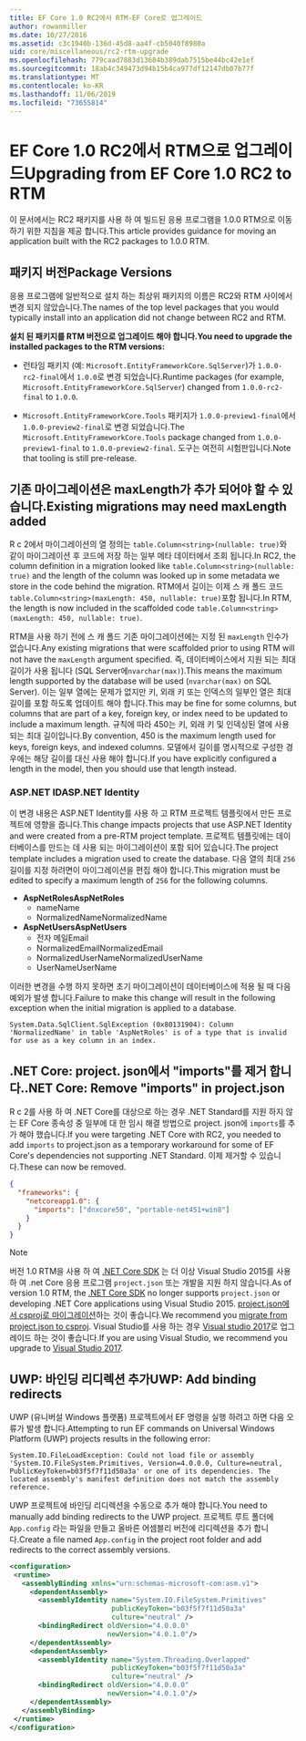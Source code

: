 ```yaml
---
title: EF Core 1.0 RC2에서 RTM-EF Core로 업그레이드
author: rowanmiller
ms.date: 10/27/2016
ms.assetid: c3c1940b-136d-45d8-aa4f-cb5040f8980a
uid: core/miscellaneous/rc2-rtm-upgrade
ms.openlocfilehash: 779caad7883d13684b389dab7515be44bc42e1ef
ms.sourcegitcommit: 18ab4c349473d94b15b4ca977df12147db07b77f
ms.translationtype: MT
ms.contentlocale: ko-KR
ms.lasthandoff: 11/06/2019
ms.locfileid: "73655814"
---
```

# <a name="upgrading-from-ef-core-10-rc2-to-rtm"></a><span data-ttu-id="109c6-102">EF Core 1.0 RC2에서 RTM으로 업그레이드</span><span class="sxs-lookup"><span data-stu-id="109c6-102">Upgrading from EF Core 1.0 RC2 to RTM</span></span>

<span data-ttu-id="109c6-103">이 문서에서는 RC2 패키지를 사용 하 여 빌드된 응용 프로그램을 1.0.0 RTM으로 이동 하기 위한 지침을 제공 합니다.</span><span class="sxs-lookup"><span data-stu-id="109c6-103">This article provides guidance for moving an application built with the RC2 packages to 1.0.0 RTM.</span></span>

## <a name="package-versions"></a><span data-ttu-id="109c6-104">패키지 버전</span><span class="sxs-lookup"><span data-stu-id="109c6-104">Package Versions</span></span>

<span data-ttu-id="109c6-105">응용 프로그램에 일반적으로 설치 하는 최상위 패키지의 이름은 RC2와 RTM 사이에서 변경 되지 않았습니다.</span><span class="sxs-lookup"><span data-stu-id="109c6-105">The names of the top level packages that you would typically install into an application did not change between RC2 and RTM.</span></span>

<span data-ttu-id="109c6-106">**설치 된 패키지를 RTM 버전으로 업그레이드 해야 합니다.**</span><span class="sxs-lookup"><span data-stu-id="109c6-106">**You need to upgrade the installed packages to the RTM versions:**</span></span>

* <span data-ttu-id="109c6-107">런타임 패키지 (예: `Microsoft.EntityFrameworkCore.SqlServer`)가 `1.0.0-rc2-final`에서 `1.0.0`로 변경 되었습니다.</span><span class="sxs-lookup"><span data-stu-id="109c6-107">Runtime packages (for example, `Microsoft.EntityFrameworkCore.SqlServer`) changed from `1.0.0-rc2-final` to `1.0.0`.</span></span>

* <span data-ttu-id="109c6-108">`Microsoft.EntityFrameworkCore.Tools` 패키지가 `1.0.0-preview1-final`에서 `1.0.0-preview2-final`로 변경 되었습니다.</span><span class="sxs-lookup"><span data-stu-id="109c6-108">The `Microsoft.EntityFrameworkCore.Tools` package changed from `1.0.0-preview1-final` to `1.0.0-preview2-final`.</span></span> <span data-ttu-id="109c6-109">도구는 여전히 시험판입니다.</span><span class="sxs-lookup"><span data-stu-id="109c6-109">Note that tooling is still pre-release.</span></span>

## <a name="existing-migrations-may-need-maxlength-added"></a><span data-ttu-id="109c6-110">기존 마이그레이션은 maxLength가 추가 되어야 할 수 있습니다.</span><span class="sxs-lookup"><span data-stu-id="109c6-110">Existing migrations may need maxLength added</span></span>

<span data-ttu-id="109c6-111">R c 2에서 마이그레이션의 열 정의는 `table.Column<string>(nullable: true)`와 같이 마이그레이션 후 코드에 저장 하는 일부 메타 데이터에서 조회 됩니다.</span><span class="sxs-lookup"><span data-stu-id="109c6-111">In RC2, the column definition in a migration looked like `table.Column<string>(nullable: true)` and the length of the column was looked up in some metadata we store in the code behind the migration.</span></span> <span data-ttu-id="109c6-112">RTM에서 길이는 이제 스 캐 폴드 코드 `table.Column<string>(maxLength: 450, nullable: true)`포함 됩니다.</span><span class="sxs-lookup"><span data-stu-id="109c6-112">In RTM, the length is now included in the scaffolded code `table.Column<string>(maxLength: 450, nullable: true)`.</span></span>

<span data-ttu-id="109c6-113">RTM을 사용 하기 전에 스 캐 폴드 기존 마이그레이션에는 지정 된 `maxLength` 인수가 없습니다.</span><span class="sxs-lookup"><span data-stu-id="109c6-113">Any existing migrations that were scaffolded prior to using RTM will not have the `maxLength` argument specified.</span></span> <span data-ttu-id="109c6-114">즉, 데이터베이스에서 지원 되는 최대 길이가 사용 됩니다 (SQL Server에`nvarchar(max)`).</span><span class="sxs-lookup"><span data-stu-id="109c6-114">This means the maximum length supported by the database will be used (`nvarchar(max)` on SQL Server).</span></span> <span data-ttu-id="109c6-115">이는 일부 열에는 문제가 없지만 키, 외래 키 또는 인덱스의 일부인 열은 최대 길이를 포함 하도록 업데이트 해야 합니다.</span><span class="sxs-lookup"><span data-stu-id="109c6-115">This may be fine for some columns, but columns that are part of a key, foreign key, or index need to be updated to include a maximum length.</span></span> <span data-ttu-id="109c6-116">규칙에 따라 450는 키, 외래 키 및 인덱싱된 열에 사용 되는 최대 길이입니다.</span><span class="sxs-lookup"><span data-stu-id="109c6-116">By convention, 450 is the maximum length used for keys, foreign keys, and indexed columns.</span></span> <span data-ttu-id="109c6-117">모델에서 길이를 명시적으로 구성한 경우에는 해당 길이를 대신 사용 해야 합니다.</span><span class="sxs-lookup"><span data-stu-id="109c6-117">If you have explicitly configured a length in the model, then you should use that length instead.</span></span>

### <a name="aspnet-identity"></a><span data-ttu-id="109c6-118">ASP.NET ID</span><span class="sxs-lookup"><span data-stu-id="109c6-118">ASP.NET Identity</span></span>

<span data-ttu-id="109c6-119">이 변경 내용은 ASP.NET Identity를 사용 하 고 RTM 프로젝트 템플릿에서 만든 프로젝트에 영향을 줍니다.</span><span class="sxs-lookup"><span data-stu-id="109c6-119">This change impacts projects that use ASP.NET Identity and were created from a pre-RTM project template.</span></span> <span data-ttu-id="109c6-120">프로젝트 템플릿에는 데이터베이스를 만드는 데 사용 되는 마이그레이션이 포함 되어 있습니다.</span><span class="sxs-lookup"><span data-stu-id="109c6-120">The project template includes a migration used to create the database.</span></span> <span data-ttu-id="109c6-121">다음 열의 최대 `256` 길이를 지정 하려면이 마이그레이션을 편집 해야 합니다.</span><span class="sxs-lookup"><span data-stu-id="109c6-121">This migration must be edited to specify a maximum length of `256` for the following columns.</span></span>

* <span data-ttu-id="109c6-122">**AspNetRoles**</span><span class="sxs-lookup"><span data-stu-id="109c6-122">**AspNetRoles**</span></span>
  * <span data-ttu-id="109c6-123">name</span><span class="sxs-lookup"><span data-stu-id="109c6-123">Name</span></span>
  * <span data-ttu-id="109c6-124">NormalizedName</span><span class="sxs-lookup"><span data-stu-id="109c6-124">NormalizedName</span></span>
* <span data-ttu-id="109c6-125">**AspNetUsers**</span><span class="sxs-lookup"><span data-stu-id="109c6-125">**AspNetUsers**</span></span>
  * <span data-ttu-id="109c6-126">전자 메일</span><span class="sxs-lookup"><span data-stu-id="109c6-126">Email</span></span>
  * <span data-ttu-id="109c6-127">NormalizedEmail</span><span class="sxs-lookup"><span data-stu-id="109c6-127">NormalizedEmail</span></span>
  * <span data-ttu-id="109c6-128">NormalizedUserName</span><span class="sxs-lookup"><span data-stu-id="109c6-128">NormalizedUserName</span></span>
  * <span data-ttu-id="109c6-129">UserName</span><span class="sxs-lookup"><span data-stu-id="109c6-129">UserName</span></span>

<span data-ttu-id="109c6-130">이러한 변경을 수행 하지 못하면 초기 마이그레이션이 데이터베이스에 적용 될 때 다음 예외가 발생 합니다.</span><span class="sxs-lookup"><span data-stu-id="109c6-130">Failure to make this change will result in the following exception when the initial migration is applied to a database.</span></span>

``` Console
System.Data.SqlClient.SqlException (0x80131904): Column 'NormalizedName' in table 'AspNetRoles' is of a type that is invalid for use as a key column in an index.
```

## <a name="net-core-remove-imports-in-projectjson"></a><span data-ttu-id="109c6-131">.NET Core: project. json에서 "imports"를 제거 합니다.</span><span class="sxs-lookup"><span data-stu-id="109c6-131">.NET Core: Remove "imports" in project.json</span></span>

<span data-ttu-id="109c6-132">R c 2를 사용 하 여 .NET Core를 대상으로 하는 경우 .NET Standard를 지원 하지 않는 EF Core 종속성 중 일부에 대 한 임시 해결 방법으로 project. json에 `imports`를 추가 해야 했습니다.</span><span class="sxs-lookup"><span data-stu-id="109c6-132">If you were targeting .NET Core with RC2, you needed to add `imports` to project.json as a temporary workaround for some of EF Core's dependencies not supporting .NET Standard.</span></span> <span data-ttu-id="109c6-133">이제 제거할 수 있습니다.</span><span class="sxs-lookup"><span data-stu-id="109c6-133">These can now be removed.</span></span>

``` json
{
  "frameworks": {
    "netcoreapp1.0": {
      "imports": ["dnxcore50", "portable-net451+win8"]
    }
  }
}
```

> [!NOTE]  
> <span data-ttu-id="109c6-134">버전 1.0 RTM을 사용 하 여 [.NET Core SDK](https://www.microsoft.com/net/download/core) 는 더 이상 Visual Studio 2015를 사용 하 여 .net Core 응용 프로그램 `project.json` 또는 개발을 지원 하지 않습니다.</span><span class="sxs-lookup"><span data-stu-id="109c6-134">As of version 1.0 RTM, the [.NET Core SDK](https://www.microsoft.com/net/download/core) no longer supports `project.json` or developing .NET Core applications using Visual Studio 2015.</span></span> <span data-ttu-id="109c6-135">[project.json에서 csproj로 마이그레이션](https://docs.microsoft.com/dotnet/articles/core/migration/)하는 것이 좋습니다.</span><span class="sxs-lookup"><span data-stu-id="109c6-135">We recommend you [migrate from project.json to csproj](https://docs.microsoft.com/dotnet/articles/core/migration/).</span></span> <span data-ttu-id="109c6-136">Visual Studio를 사용 하는 경우 [Visual studio 2017](https://www.visualstudio.com/downloads/)로 업그레이드 하는 것이 좋습니다.</span><span class="sxs-lookup"><span data-stu-id="109c6-136">If you are using Visual Studio, we recommend you upgrade to [Visual Studio 2017](https://www.visualstudio.com/downloads/).</span></span>

## <a name="uwp-add-binding-redirects"></a><span data-ttu-id="109c6-137">UWP: 바인딩 리디렉션 추가</span><span class="sxs-lookup"><span data-stu-id="109c6-137">UWP: Add binding redirects</span></span>

<span data-ttu-id="109c6-138">UWP (유니버설 Windows 플랫폼) 프로젝트에서 EF 명령을 실행 하려고 하면 다음 오류가 발생 합니다.</span><span class="sxs-lookup"><span data-stu-id="109c6-138">Attempting to run EF commands on Universal Windows Platform (UWP) projects results in the following error:</span></span>

```output
System.IO.FileLoadException: Could not load file or assembly 'System.IO.FileSystem.Primitives, Version=4.0.0.0, Culture=neutral, PublicKeyToken=b03f5f7f11d50a3a' or one of its dependencies. The located assembly's manifest definition does not match the assembly reference.
```

<span data-ttu-id="109c6-139">UWP 프로젝트에 바인딩 리디렉션을 수동으로 추가 해야 합니다.</span><span class="sxs-lookup"><span data-stu-id="109c6-139">You need to manually add binding redirects to the UWP project.</span></span> <span data-ttu-id="109c6-140">프로젝트 루트 폴더에 `App.config` 라는 파일을 만들고 올바른 어셈블리 버전에 리디렉션을 추가 합니다.</span><span class="sxs-lookup"><span data-stu-id="109c6-140">Create a file named `App.config` in the project root folder and add redirects to the correct assembly versions.</span></span>

```xml
<configuration>
 <runtime>
   <assemblyBinding xmlns="urn:schemas-microsoft-com:asm.v1">
     <dependentAssembly>
       <assemblyIdentity name="System.IO.FileSystem.Primitives"
                         publicKeyToken="b03f5f7f11d50a3a"
                         culture="neutral" />
       <bindingRedirect oldVersion="4.0.0.0"
                        newVersion="4.0.1.0"/>
     </dependentAssembly>
     <dependentAssembly>
       <assemblyIdentity name="System.Threading.Overlapped"
                         publicKeyToken="b03f5f7f11d50a3a"
                         culture="neutral" />
       <bindingRedirect oldVersion="4.0.0.0"
                        newVersion="4.0.1.0"/>
     </dependentAssembly>
   </assemblyBinding>
 </runtime>
</configuration>
```
